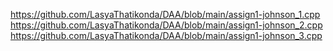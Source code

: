 https://github.com/LasyaThatikonda/DAA/blob/main/assign1-johnson_1.cpp
https://github.com/LasyaThatikonda/DAA/blob/main/assign1-johnson_2.cpp
https://github.com/LasyaThatikonda/DAA/blob/main/assign1-johnson_3.cpp
